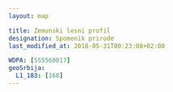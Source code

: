 ```yaml
---
layout: map

title: Zemunski lesni profil
designation: Spomenik prirode
last_modified_at: 2018-05-31T00:23:08+02:00

WDPA: [555560017]
geoSrbija:
  L1_183: [168]
---
```


